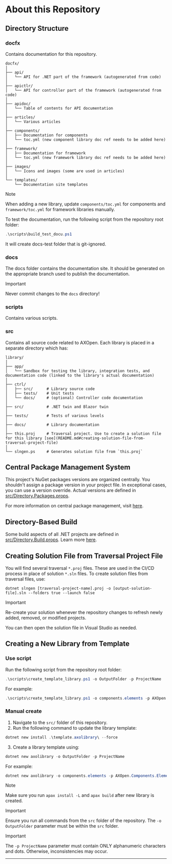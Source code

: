 # About this Repository

## Directory Structure

### **docfx**

Contains documentation for this repository.

```
docfx/
│
├── api/
│   └── API for .NET part of the framework (autogenerated from code)
│
├── apictlr/
│   └── API for controller part of the framework (autogenerated from code)
│
├── apidoc/
│   └── Table of contents for API documentation
│
├── articles/
│   └── Various articles
│
├── components/
│   ├── Documentation for components
│   └── toc.yml (new component library doc ref needs to be added here)
│
├── framework/
│   ├── Documentation for framework 
│   └── toc.yml (new framework library doc ref needs to be added here)
│
├── images/
│   └── Icons and images (some are used in articles)
│
└── templates/
    └── Documentation site templates
```

> [!NOTE]
> When adding a new library, update `components/toc.yml` for components and `framework/toc.yml` for framework libraries manually.

To test the documentation, run the following script from the repository root folder:

```Powershell
.\scripts\build_test_docu.ps1
```

It will create docs-test folder that is git-ignored.

### **docs**

The docs folder contains the documentation site. It should be generated on the appropriate branch used to publish the documentation.

> [!IMPORTANT]
> Never commit changes to the `docs` directory!

### **scripts**

Contains various scripts.

### **src**

Contains all source code related to AXOpen. Each library is placed in a separate directory which has:

```
library/
│
├── app/
│   └── Sandbox for testing the library, integration tests, and documentation code (linked to the library's actual documentation)
│
├── ctrl/
│   ├── src/      # Library source code
│   ├── tests/    # Unit tests
│   └── docs/     # (optional) Controller code documentation
│
├── src/          # .NET twin and Blazor twin
│
├── tests/        # Tests of various levels
│
├── docs/         # Library documentation
│
├── this.proj     # Traversal project. Use to create a solution file for this library [see](README.md#creating-solution-file-from-traversal-project-file)
│
└── slngen.ps     # Generates solution file from `this.proj`
```

## Central Package Management System

This project's NuGet packages versions are organized centrally. You shouldn't assign a package version in your project file. In exceptional cases, you can use a version override. Actual versions are defined in [src/Directory.Packages.props](Directory.Packages.props).

For more information on central package management, visit [here](https://learn.microsoft.com/en-us/nuget/consume-packages/Central-Package-Management).

## Directory-Based Build

Some build aspects of all .NET projects are defined in [src/Directory.Build.props](Directory.Build.props). Learn more [here](https://learn.microsoft.com/en-us/visualstudio/msbuild/customize-by-directory?view=vs-2022).

## Creating Solution File from Traversal Project File

You will find several traversal `*.proj` files. These are used in the CI/CD process in place of solution `*.sln` files. To create solution files from traversal files, use:

```
dotnet slngen [traversal-project-name].proj -o [output-solution-file].sln --folders true --launch false
```

> [!IMPORTANT]
> Re-create your solution whenever the repository changes to refresh newly added, removed, or modified projects.

You can then open the solution file in Visual Studio as needed.

## Creating a New Library from Template

### Use script

Run the following script from the repository root folder:

```PowerShell
.\scripts\create_template_library.ps1 -o OutputFolder -p ProjectName
```

For example:

```PowerShell
.\scripts\create_template_library.ps1 -o components.elements -p AXOpen.Components.Elements
```

### Manual create

1. Navigate to the `src/` folder of this repository.
2. Run the following command to update the library template:

```PowerShell
dotnet new install .\template.axolibrary\ --force
```

3. Create a library template using:

```PowerShell
dotnet new axolibrary -o OutputFolder -p ProjectName
```

For example:

```PowerShell
dotnet new axolibrary -o components.elements -p AXOpen.Components.Elements
```

> [!NOTE]
> Make sure you run `apax install -L` and `apax build` after new library is created.

> [!IMPORTANT]
> Ensure you run all commands from the `src` folder of the repository. The `-o OutputFolder` parameter must be within the `src` folder.

> [!IMPORTANT]
> The `-p ProjectName` parameter must contain ONLY alphanumeric characters and dots. Otherwise, inconsistencies may occur.

--- 
